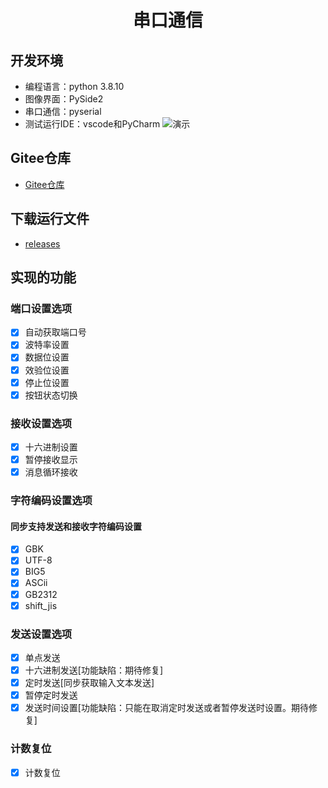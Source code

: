 <div align="center">
<h1 align="center">串口通信</h1>
</div>

## 开发环境
+ 编程语言：python 3.8.10
+ 图像界面：PySide2
+ 串口通信：pyserial
+ 测试运行IDE：vscode和PyCharm
![演示](https://gitee.com/ricocosoul/Serial-Port-Assistant/raw/main/img/1.png)

## Gitee仓库
+ [Gitee仓库](https://gitee.com/ricocosoul/Serial-Port-Assistant)

## 下载运行文件
+ [releases](https://gitee.com/ricocosoul/Serial-Port-Assistant/releases/)

## 实现的功能

### 端口设置选项
- [x] 自动获取端口号
- [x] 波特率设置
- [x] 数据位设置
- [x] 效验位设置
- [x] 停止位设置
- [x] 按钮状态切换

### 接收设置选项
- [x] 十六进制设置
- [x] 暂停接收显示
- [x] 消息循环接收
### 字符编码设置选项

#### 同步支持发送和接收字符编码设置
- [x] GBK
- [x] UTF-8
- [x] BIG5
- [x] ASCii
- [x] GB2312
- [x] shift_jis
### 发送设置选项
- [x] 单点发送
- [x] 十六进制发送[功能缺陷：期待修复]
- [x] 定时发送[同步获取输入文本发送]
- [x] 暂停定时发送
- [x] 发送时间设置[功能缺陷：只能在取消定时发送或者暂停发送时设置。期待修复]
### 计数复位
- [x] 计数复位
